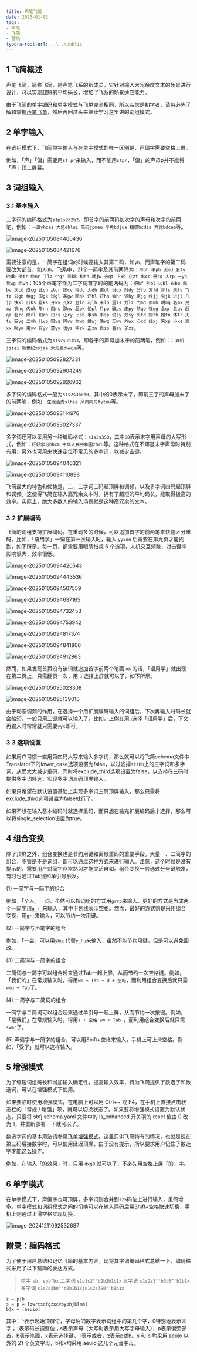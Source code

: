 ```yaml
---
title: 声笔飞简
date: 2025-01-02
tags:
- 声笔
- 飞简
- 顶功
typora-root-url: ..\..\public
---
```


## 1 飞简概述

声笔飞简，简称飞简，是声笔飞系的新成员，它针对输入大冗余度文本的场景进行设计，可以实现超短的平均码长，增加了飞系的场景适应能力。

由于飞简的单字编码和单字模式与飞单完全相同，所以若您是初学者，请务必先了解和掌握[声笔飞单](../sbfd/)，然后再回过头来继续学习这里讲的词组模式。

## 2 单字输入

在词组模式下，飞简单字输入与在单字模式的唯一区别是，声偏字需要空格上屏。

例如，「声」「偏」需要用`st_pr`来输入，而不能用`stpr`，「偏」的声母p并不能将「声」顶上屏幕。

## 3 词组输入

### 3.1 基本输入

二字词的编码格式为`s1p1s2b2b2`，即首字的前两码加次字的声母和次字的前两笔，例如：`一直yhzei 大佬dhlui 简码jpmeu 半角bdjua 蝴蝶hcdia 奔驰bdcaa`等。

![image-20250105084400436](/images/image-20250105084400436.png)

![image-20250105084421676](/images/image-20250105084421676.png)

需要注意的是，一简字在组词的时候要输入其第二码，如`yh`，而声笔字的第二码要改为部首，如`大dh`。飞系中，21个一简字及其前两码为：`不bh 平ph 没md 发fy 的db 他tr 你nr 了lz 个gr 可kk 和hh 就jw 去qt 下xb 在zt 出cc 是sq 人rp 一yh 我wg 而vh`；105个声笔字作为二字词首字时的前两码为：`把bf 别bl 边bl 白bp 部bv 次cd 成cg 此cn 从cr 除cv 得dc 大dh 道dl 当dx 对dy 分fb 方fd 非fs 夫fv 飞fz 公gb 给gj 国gk 过gl 高gw 回hk 还hl 好hn 会hr 话hy 家jg 经jj 见jk 进jl 几jp 快kl 口ks 看ks 开kv 孔kz 立ld 利lh 来lh 里ls 力lz 门md 面mh 明mq 名mx 民mz 农ng 内nk 年nn 南ns 那nv 品pk 怕pl 片pp 破ps 皮py 前qb 强qg 全qr 且qv 起qz 若rc 然rl 如rn 日rs 让ry 上sb 事sh 手sp 说sy 双sy 头td 同tk 她tn 体tr 天tv 安vg 二vh 儿vp 暗vq 阿vv 为wd 维wj 晚wq 无wv 外wx 心xd 线xj 笑xp 小xs 想xx 眼ym 用yv 有yv 意yy 也yz 中zk 正zn 自zp 着zy 子zz`。

三字词的编码格式为`s1s2s3b3b3`，即各字的声母加末字的前两笔，例如：`计算机jsjei 新世纪xsjaa 大无畏dwwia`等。

![image-20250105092827331](/images/image-20250105092827331.png)

![image-20250105092904249](/images/image-20250105092904249.png)

![image-20250105092926962](/images/image-20250105092926962.png)

多字词的编码格式一般为`s1s2s3b0b0`，其中的0表示末字，即前三字的声母加末字的前两笔，例如：`生龙活虎slhie 风雨同舟fytuu`等。

![image-20250105093114976](/images/image-20250105093114976.png)

![image-20250105093027337](/images/image-20250105093027337.png)

多字词还可以采用另一种编码格式：`s1s2s3S0`，其中`S0`表示末字用声母的大写形式，例如：`好好学习hhxX 中华人民共和国zhrG`等。这种格式在不知道末字声母时特别有用，另外也可用来快速定位不常见的多字词，以减少击键。

![image-20250105094046321](/images/image-20250105094046321.png)

![image-20250105094110898](/images/image-20250105094110898.png)

飞简最大的特色和优势是，二、三字词三码起顶屏和调频，以及多字词四码起顶屏和调频。这使得飞简在输入高冗余文本时，拥有了超短的平均码长，能取得极高的效率。实际上，绝大多数人的输入场景就是这种高冗余的文本。

### 3.2 扩展编码

飞简的词组支持扩展编码，在重码多的时候，可以追加首字的前两笔来快速区分重码。比如，「语用学」一词在第一次输入时，输入 `yyxoo` 后需要在第九页才能找到，如下所示。每一页，都需要用眼睛扫视 6 个选项，人机交互频繁，对击键率影响很大，效率很低。

![image-20250105094420543](/images/image-20250105094420543.png)

![image-20250105094443536](/images/image-20250105094443536.png)

![image-20250105094507559](/images/image-20250105094507559.png)

![image-20250105094637165](/images/image-20250105094637165.png)

![image-20250105094732453](/images/image-20250105094732453.png)

![image-20250105094753942](/images/image-20250105094753942.png)

![image-20250105094817374](/images/image-20250105094817374.png)

![image-20250105094841806](/images/image-20250105094841806.png)

![image-20250105094912963](/images/image-20250105094912963.png)

然而，如果发现首页没有该词就追加首字前两个笔画 `oa` 的话，「语用学」就出现在第二页上，只需翻页一次，用 `u` 选择上屏就可以了，如下所示。

![image-20250105095023308](/images/image-20250105095023308.png)

![image-20250105095139010](/images/image-20250105095139010.png)

由于动态调频的作用，在选择一个用扩展编码输入的词组后，下次再输入时码长就会缩短，一般只用三键就可以输入了。比如，上例在用`u`选择「语用学」后，下文再输入时常常就只需要`yyx`即可。

### 3.3 选项设置

如果用户习惯一直用第四码大写来输入多字词，那么就可以将飞简schema文件中Translator下的lower_case选项设置为false，以过滤掉`szsbb`上的三字词和多字词，从而大大减少重码，同时将exclude_third选项设置为false，以支持在三码时提供多字词候选，实现多字词三码顶屏输入。

如果只希望在默认设置基础上实现多字词三码顶屏输入，那么只需将exclude_third选项设置为false就行了。

如果不想在输入基本编码时就选择重码，而只想在输完扩展编码后才选择，那么可以将single_selection设置为true。

## 4 组合变换

除了顶屏之外，组合变换也是节约用键和离散重码的重要手段。大量一、二简字的组合，不管是不是词组，都可以通过这种方式来进行输入。注意，这个时候是没有提示的，需要用户对简字非常熟习才能灵活自如。组合变换一般通过分号键触发，有时也通过Tab键和单引号触发。

(1) 一简字与一简字的组合

例如，「个人」一词，虽然可以按词组的方式用`grrp`来输入。更好的方式是当成两个一简字用`g_r_`来输入，其中下划线表示空格。然而，最好的方式则是采用组合变换，用`gr;`来输入，可以节约一次用键。

(2) 一简字与声笔字的组合

例如，「一会」可以用`yhu;`代替`y_hu`来输入，虽然不能节约用键，但是可以避免回改。

(3) 二简词与一简字的组合

二简词与一简字可以组合起来通过Tab一起上屏，从而节约一次空格键。例如，「我们的」在常规输入时，得用`wm + Tab + d + 空格`，而利用组合变换后就只需`wmd + Tab`了。

(4) 一简字与二简词的组合

一简字与二简词可以组合起来通过单引号一起上屏，从而节约一次按键。例如，「是我们」在常规输入时，得用`s + 空格 wm + Tab `，而利用组合变换后就只需`swm'`了。

(5) 声偏字与一简字的组合，可以用Shift+空格来输入，手机上可上滑空格。例如，「受了」就可以这样输入。

## 5 增强模式

为了缩短词组码长和增加输入确定性，提高输入效率，特为飞简提供了数选字和数选词，可以在增强模式下使用。

如果要临时使用增强模式，在电脑上可以用 Ctrl+~ 或 F4，在手机上直接点击状态栏的「常规 / 增强」项，就可以切换状态了。如果要将增强模式设置为默认状态，只要将 sbfj.schema.yaml 文件中的 is_enhanced 开关项的 reset 值由 0 改为 1，并重新部署一下就可以了。

数选字词的基本用法请参见[飞单增强模式](../sbfd/#_5-增强模式)。这里只讲飞简特有的情况，也就是说在第三码后接数字时，可以使用延迟顶屏。由于没有提示，所以要求用户记住了数选字才能这么操作。

例如，在输入「的效果」时，只用 `dxg8` 就可以了，不必先用空格上屏「的」字。

## 6 单字模式

在单字模式下，声偏字也可顶屏，多字词则合并到`szS`码位上进行输入，重码增多。单字模式和词组模式之间的切换可以在输入两码后用Shift+空格快速切换，手机上则通过上滑空格实现切换。

![image-20241211092532687](/images/image-20241211092532687.png)

## 附录：编码格式

为了便于用户总结和记忆飞简的基本内容，现将其字词编码格式总结一下，编码格式采用了以下精简的表达方式。

> 单字 `sb, spb^bx`
> 二字词 `s1p1s2^'b2b2b1b1x`
> 三字词 `s1s2s3^'b3b3^'b1b1x`
> 多字词 `s1s2s3b0^'b0b1b1x|s1s2s3S0^'b1b1x`

```
z = p|b
s = p = [qwrtsdfgzxcvbyphjklnm]
b|x = [aeuio]
```

其中：`^`表示起始顶屏位，字母后的数字表示词组中的第几个字，0特别地表示末字；`'`表示码长调整位；s表示声母（大写时表示用大写字母输入），p表示偏旁部首，b表示笔画，x表示选择键，`|`表示或者，z表示p或b。s 和 p 均采用 aeuio 以外的 21 个英文字母，b和x均采用 aeuio 这几个元音字母。

